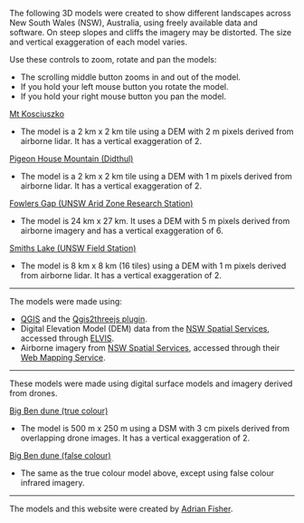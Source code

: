 <p>The following 3D models were created to show different landscapes across New South Wales (NSW), Australia, using freely available data and software. On steep slopes and cliffs the imagery may be distorted. The size and vertical exaggeration of each model varies.</p>
<p>Use these controls to zoom, rotate and pan the models:</p>
<p>
<ul style="padding-left:20px">
<li>The scrolling middle button zooms in and out of the model.</li>
<li>If you hold your left mouse button you rotate the model.</li>
<li>If you hold your right mouse button you pan the model.</li>
</ul>
</p>
<p>
<a href="https://adrian-g-fisher.github.io/3d_models/kosciuszko/kosciuszko.html">Mt Kosciuszko</a>
<ul style="padding-left:20px">
<li>The model is a 2 km x 2 km tile using a DEM with 2 m pixels derived from airborne lidar. It has a vertical exaggeration of 2.</li>
</ul>
</p>
<p>
<a href="https://adrian-g-fisher.github.io/3d_models/pigeon_house/pigeon_house.html">Pigeon House Mountain (Didthul)</a>
<ul style="padding-left:20px">
<li>The model is a 2 km x 2 km tile using a DEM with 1 m pixels derived from airborne lidar. It has a vertical exaggeration of 2.</li>
</ul>
</p>
<p>
<a href="https://adrian-g-fisher.github.io/3d_models/fowlers_gap/fowlers_gap.html">Fowlers Gap (UNSW Arid Zone Research Station)</a>
<ul style="padding-left:20px">
<li>The model is 24 km x 27 km. It uses a DEM with 5 m pixels derived from airborne imagery and has a vertical exaggeration of 6.</li>
</ul>
</p>
<p>
<a href="https://adrian-g-fisher.github.io/3d_models/smiths_lake/smiths_lake.html">Smiths Lake (UNSW Field Station)</a>
<ul style="padding-left:20px">
<li>The model is 8 km x 8 km (16 tiles) using a DEM with 1 m pixels derived from airborne lidar. It has a vertical exaggeration of 2.</li>
</ul>
</p>
<hr>
<p>
The models were made using:
</p>
<p>
<ul style="padding-left:20px"><li><a href="https://www.qgis.org">QGIS</a> and the <a href="https://qgis2threejs.readthedocs.io/en/docs/">Qgis2threejs plugin</a>.</li>
<li>Digital Elevation Model (DEM) data from the <a href="https://www.spatial.nsw.gov.au/">NSW Spatial Services</a>, accessed through <a href="https://elevation.fsdf.org.au/">ELVIS</a>.</li>
<li>Airborne imagery from <a href="https://www.spatial.nsw.gov.au/">NSW Spatial Services</a>, accessed through their <a href="https://www.spatial.nsw.gov.au/products_and_services/web_services/qgis">Web Mapping Service</a>.</li></ul>
</p>
<hr>
<p>
These models were made using digital surface models and imagery derived from drones. 
</p>
<p>
<a href="https://adrian-g-fisher.github.io/3d_models/big_ben_dune_true_colour/big_ben_dune_true_colour.html">Big Ben dune (true colour)</a>
<ul style="padding-left:20px">
<li>The model is 500 m x 250 m using a DSM with 3 cm pixels derived from overlapping drone images. It has a vertical exaggeration of 2.</li>
</ul>
</p>
<p>
<a href="https://adrian-g-fisher.github.io/3d_models/big_ben_dune_false_colour/big_ben_dune_false_colour.html">Big Ben dune (false colour)</a>
<ul style="padding-left:20px">
<li>The same as the true colour model above, except using false colour infrared imagery.</li>
</ul>
</p>
<hr>
<p>
The models and this website were created by <a href="https://www.bees.unsw.edu.au/our-people/adrian-fisher">Adrian Fisher</a>.
</p>
